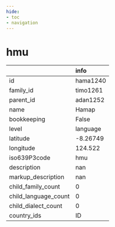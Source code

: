 ```yaml
---
hide:
- toc
- navigation
---
```

# hmu
|                      | info     |
|:---------------------|:---------|
| id                   | hama1240 |
| family_id            | timo1261 |
| parent_id            | adan1252 |
| name                 | Hamap    |
| bookkeeping          | False    |
| level                | language |
| latitude             | -8.26749 |
| longitude            | 124.522  |
| iso639P3code         | hmu      |
| description          | nan      |
| markup_description   | nan      |
| child_family_count   | 0        |
| child_language_count | 0        |
| child_dialect_count  | 0        |
| country_ids          | ID       |
